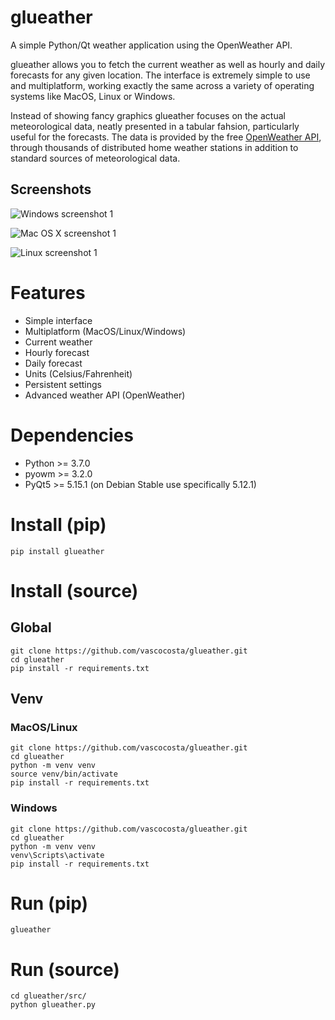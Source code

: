 # glueather

A simple Python/Qt weather application using the OpenWeather API.

glueather allows you to fetch the current weather as well as hourly and daily forecasts for any given location. The interface is extremely simple to use and multiplatform, working exactly the same across a variety of operating systems like MacOS, Linux or Windows.

Instead of showing fancy graphics glueather focuses on the actual meteorological data, neatly presented in a tabular fahsion, particularly useful for the forecasts. The data is provided by the free [OpenWeather API](https://openweathermap.org/), through thousands of distributed home weather stations in addition to standard sources of meteorological data.

## Screenshots

![Windows screenshot 1](https://i.imgur.com/lTc87Yq.png)

![Mac OS X screenshot 1](https://i.imgur.com/DhY2P6o.png)

![Linux screenshot 1](https://i.imgur.com/494m1jA.png)

# Features

* Simple interface
* Multiplatform (MacOS/Linux/Windows)
* Current weather
* Hourly forecast
* Daily forecast
* Units (Celsius/Fahrenheit)
* Persistent settings
* Advanced weather API (OpenWeather)

# Dependencies

* Python >= 3.7.0
* pyowm >= 3.2.0
* PyQt5 >= 5.15.1 (on Debian Stable use specifically 5.12.1) 

# Install (pip)

```
pip install glueather
```

# Install (source)

## Global

```
git clone https://github.com/vascocosta/glueather.git
cd glueather
pip install -r requirements.txt
```

## Venv

### MacOS/Linux

```
git clone https://github.com/vascocosta/glueather.git
cd glueather
python -m venv venv
source venv/bin/activate
pip install -r requirements.txt
```

### Windows

```
git clone https://github.com/vascocosta/glueather.git
cd glueather
python -m venv venv
venv\Scripts\activate
pip install -r requirements.txt
```

# Run (pip)

```
glueather
```

# Run (source)

```
cd glueather/src/
python glueather.py
```
